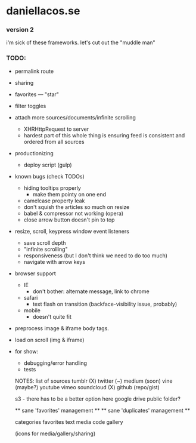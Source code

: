 # daniellacos.se
### version 2

i'm sick of these frameworks. let's cut out the "muddle man"

### TODO:
* permalink route
* sharing

* favorites — "star"
* filter toggles
* attach more sources/documents/infinite scrolling
  * XHRHttpRequest to server
  * hardest part of this whole thing is ensuring feed is consistent and ordered from all sources

* productionizing
  * deploy script (gulp)

* known bugs (check TODOs)
  * hiding tooltips properly
    * make them pointy on one end
  * camelcase property leak
  * don't squish the articles so much on resize
  * babel & compressor not working (opera)
  * close arrow button doesn't pin to top

* resize, scroll, keypress window event listeners
  * save scroll depth
  * "infinite scrolling"
  * responsiveness (but I don't think we need to do too much)
  * navigate with arrow keys

* browser support
  * IE
    * don't bother: alternate message, link to chrome
  * safari
    * text flash on transition (backface-visibility issue, probably)
  * mobile
    * doesn't quite fit

* preprocess image & iframe body tags.
 * load on scroll (img & iframe)

* for show:
  * debugging/error handling
  * tests

  NOTES: list of sources
    tumblr (X)
    twitter (~)
    medium (soon)
    vine   (maybe?)
    youtube
    vimeo
    soundcloud (X)
    github (repo/gist)

    s3 - there has to be a better option here
    google drive public folder?

    ** sane 'favorites' management **
    ** sane 'duplicates' management **

  categories
    favorites
    text
    media
    code
    gallery

  (icons for media/gallery/sharing)
